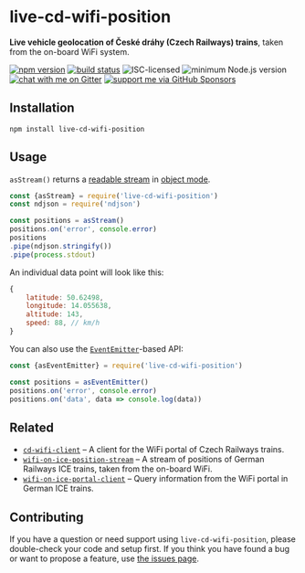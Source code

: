 # live-cd-wifi-position

**Live vehicle geolocation of České dráhy (Czech Railways) trains**, taken from the on-board WiFi system.

[![npm version](https://img.shields.io/npm/v/live-cd-wifi-position.svg)](https://www.npmjs.com/package/live-cd-wifi-position)
[![build status](https://api.travis-ci.org/derhuerst/live-cd-wifi-position.svg?branch=master)](https://travis-ci.org/derhuerst/live-cd-wifi-position)
![ISC-licensed](https://img.shields.io/github/license/derhuerst/live-cd-wifi-position.svg)
![minimum Node.js version](https://img.shields.io/node/v/live-cd-wifi-position.svg)
[![chat with me on Gitter](https://img.shields.io/badge/chat%20with%20me-on%20gitter-512e92.svg)](https://gitter.im/derhuerst)
[![support me via GitHub Sponsors](https://img.shields.io/badge/support%20me-donate-fa7664.svg)](https://github.com/sponsors/derhuerst)


## Installation

```shell
npm install live-cd-wifi-position
```


## Usage

`asStream()` returns a [readable stream](https://nodejs.org/api/stream.html#stream_class_stream_readable) in [object mode](https://nodejs.org/api/stream.html#stream_object_mode).

```js
const {asStream} = require('live-cd-wifi-position')
const ndjson = require('ndjson')

const positions = asStream()
positions.on('error', console.error)
positions
.pipe(ndjson.stringify())
.pipe(process.stdout)
```

An individual data point will look like this:

```js
{
	latitude: 50.62498,
	longitude: 14.055638,
	altitude: 143,
	speed: 88, // km/h
}
```

You can also use the [`EventEmitter`](https://nodejs.org/api/events.html#events_class_eventemitter)-based API:

```js
const {asEventEmitter} = require('live-cd-wifi-position')

const positions = asEventEmitter()
positions.on('error', console.error)
positions.on('data', data => console.log(data))
```


## Related

- [`cd-wifi-client`](https://github.com/derhuerst/cd-wifi-client) – A client for the WiFi portal of Czech Railways trains.
- [`wifi-on-ice-position-stream`](https://github.com/derhuerst/wifi-on-ice-position-stream) – A stream of positions of German Railways ICE trains, taken from the on-board WiFi.
- [`wifi-on-ice-portal-client`](https://github.com/derhuerst/wifi-on-ice-portal-client) – Query information from the WiFi portal in German ICE trains.


## Contributing

If you have a question or need support using `live-cd-wifi-position`, please double-check your code and setup first. If you think you have found a bug or want to propose a feature, use [the issues page](https://github.com/derhuerst/live-cd-wifi-position/issues).

